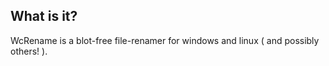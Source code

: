 What is it?
-----------
WcRename is a blot-free file-renamer for windows and linux ( and possibly others! ). 

